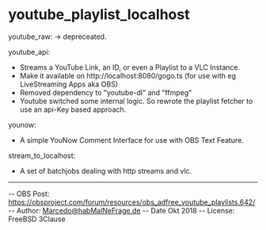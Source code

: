 # youtube_playlist_localhost
	
youtube_raw: -> depreceated. 

youtube_api:
- Streams a YouTube Link, an ID, or even a Playlist to a VLC Instance.
- Make it available on http://localhost:8080/gogo.ts (for use with eg LiveStreaming Apps aka OBS)
- Removed dependency to "youtube-dl" and "ffmpeg"
- Youtube switched some internal logic. So rewrote the playlist fetcher to use an api-Key based approach.

younow:
- A simple YouNow Comment Interface for use with OBS Text Feature.  

stream_to_localhost:
- A set of batchjobs dealing with http streams and vlc.

-------------------

-- OBS Post: https://obsproject.com/forum/resources/obs_adfree_youtube_playlists.642/
-- Author: Marcedo@habMalNeFrage.de
-- Date Okt 2018
-- License: FreeBSD 3Clause

